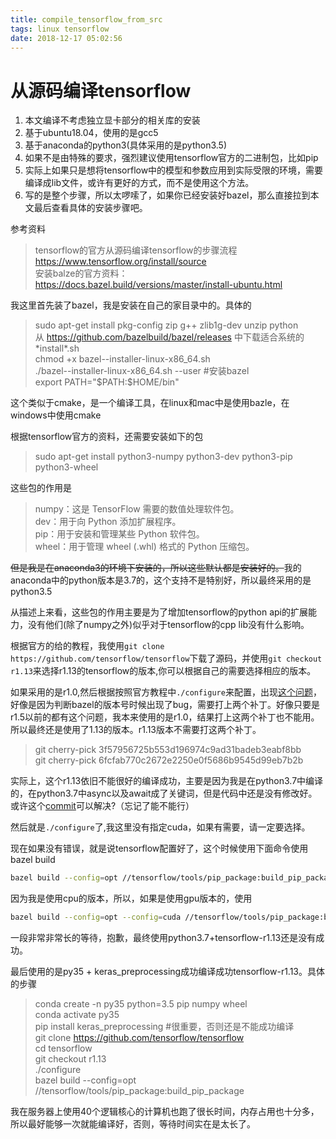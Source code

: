 ```yaml
---
title: compile_tensorflow_from_src
tags: linux tensorflow
date: 2018-12-17 05:02:56
---
```



# 从源码编译tensorflow

1. 本文编译不考虑独立显卡部分的相关库的安装
2. 基于ubuntu18.04，使用的是gcc5
3. 基于anaconda的python3(具体采用的是python3.5)
4. 如果不是由特殊的要求，强烈建议使用tensorflow官方的二进制包，比如pip
5. 实际上如果只是想将tensorflow中的模型和参数应用到实际受限的环境，需要编译成lib文件，或许有更好的方式，而不是使用这个方法。
6. 写的是整个步骤，所以太啰嗦了，如果你已经安装好bazel，那么直接拉到本文最后查看具体的安装步骤吧。

<!--more-->

参考资料  
> tensorflow的官方从源码编译tensorflow的步骤流程 https://www.tensorflow.org/install/source  
> 安装balze的官方资料： https://docs.bazel.build/versions/master/install-ubuntu.html  


我这里首先装了bazel，我是安装在自己的家目录中的。具体的  
> sudo apt-get install pkg-config zip g++ zlib1g-dev unzip python  
> 从 https://github.com/bazelbuild/bazel/releases 中下载适合系统的\*install\*.sh  
> chmod +x bazel-<version>-installer-linux-x86_64.sh  
> ./bazel-<version>-installer-linux-x86_64.sh --user #安装bazel  
> export PATH="\$PATH:\$HOME/bin"

这个类似于cmake，是一个编译工具，在linux和mac中是使用bazle，在windows中使用cmake


根据tensorflow官方的资料，还需要安装如下的包  
> sudo apt-get install python3-numpy python3-dev python3-pip python3-wheel  

这些包的作用是
> numpy：这是 TensorFlow 需要的数值处理软件包。  
> dev：用于向 Python 添加扩展程序。  
> pip：用于安装和管理某些 Python 软件包。  
> wheel：用于管理 wheel (.whl) 格式的 Python 压缩包。

~~但是我是在anaconda3的环境下安装的，所以这些默认都是安装好的。~~我的anaconda中的python版本是3.7的，这个支持不是特别好，所以最终采用的是python3.5

从描述上来看，这些包的作用主要是为了增加tensorflow的python api的扩展能力，没有他们(除了numpy之外)似乎对于tensorflow的cpp lib没有什么影响。

根据官方的给的教程，我使用`git clone https://github.com/tensorflow/tensorflow`下载了源码，并使用`git checkout r1.13`来选择r1.13的tensorflow的版本,你可以根据自己的需要选择相应的版本。

如果采用的是r1.0,然后根据按照官方教程中`./configure`来配置，出现[这个问题](https://github.com/tensorflow/tensorflow/issues/16654)，好像是因为判断bazel的版本号时候出现了bug，需要打上两个补丁。好像只要是r1.5以前的都有这个问题，我本来使用的是r1.0，结果打上这两个补丁也不能用。所以最终还是使用了1.13的版本。r1.13版本不需要打这两个补丁。

> git cherry-pick 3f57956725b553d196974c9ad31badeb3eabf8bb  
> git cherry-pick 6fcfab770c2672e2250e0f5686b9545d99eb7b2b

实际上，这个r1.13依旧不能很好的编译成功，主要是因为我是在python3.7中编译的，在python3.7中async以及await成了关键词，但是代码中还是没有修改好。或许这个[commit](https://github.com/tensorflow/tensorflow/pull/21202/files)可以解决?（忘记了能不能行）

然后就是`./configure`了,我这里没有指定cuda，如果有需要，请一定要选择。

现在如果没有错误，就是说tensorflow配置好了，这个时候使用下面命令使用bazel build
```bash
bazel build --config=opt //tensorflow/tools/pip_package:build_pip_package
```
因为我是使用cpu的版本，所以，如果是使用gpu版本的，使用
```bash
bazel build --config=opt --config=cuda //tensorflow/tools/pip_package:build_pip_package 
```

一段非常非常长的等待，抱歉，最终使用python3.7+tensorflow-r1.13还是没有成功。

最后使用的是py35 + keras_preprocessing成功编译成功tensorflow-r1.13。具体的步骤
> conda create -n py35 python=3.5 pip numpy wheel  
> conda activate py35  
> pip install keras_preprocessing #很重要，否则还是不能成功编译  
> git clone https://github.com/tensorflow/tensorflow  
> cd tensorflow  
> git checkout r1.13  
> ./configure  
> bazel build --config=opt //tensorflow/tools/pip_package:build_pip_package  

我在服务器上使用40个逻辑核心的计算机也跑了很长时间，内存占用也十分多，所以最好能够一次就能编译好，否则，等待时间实在是太长了。